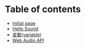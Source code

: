 # Table of contents

* [Initial page](README.md)
* [Hello Sound](hello-sound.md)
* [変数\(variable\)](puroguramingu.md)
* [Web Audio API](web-audio-api.md)

